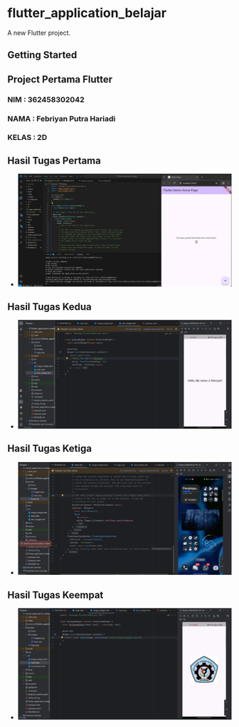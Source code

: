 # flutter_application_belajar

A new Flutter project.

## Getting Started


## Project Pertama Flutter 

### NIM : 362458302042
### NAMA : Febriyan Putra Hariadi
### KELAS : 2D



## Hasil Tugas Pertama
 - ![alt text](/assets/hasil/images5.png)

## Hasil Tugas Kedua
 - ![alt text](assets/hasil/images2.png)

## Hasil Tugas Ketiga
 - ![alt text](assets/hasil/images3.png)

 ## Hasil Tugas Keempat
 - ![alt text](assets/hasil/images4.png)